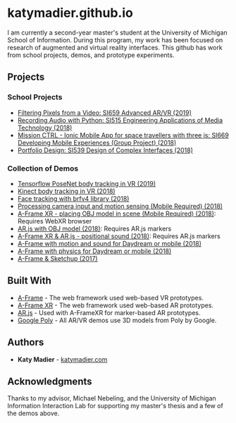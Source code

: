 # katymadier.github.io

I am currently a second-year master's student at the University of Michigan School of Information. During this program, my work has been focused on research of augmented and virtual reality interfaces. This github has work from school projects, demos, and prototype experiments. 

## Projects
### School Projects

* [Filtering Pixels from a Video: SI659 Advanced AR/VR (2019)](https://katymadier.github.io/schoolwork/SI659/quiz0/javascript)<br>
* [Recording Audio with Python: SI515 Engineering Applications of Media Technology (2018)](https://github.com/katymadier/katymadier.github.io/tree/master/schoolwork/SI515/Assignment0)<br>
* [Mission CTRL - Ionic Mobile App for space travellers with three js: SI669 Developing Mobile Experiences (Group Project) (2018)](https://github.com/careyalc/Mission_Ctrl)<br>
* [Portfolio Design: SI539 Design of Complex Interfaces (2018)](https://katymadier.github.io/schoolwork/portfolio)<br>

### Collection of Demos

* [Tensorflow PoseNet body tracking in VR (2019)](https://github.com/katymadier/katymadier.github.io/tree/master/demos/tsbodytracking)<br>
* [Kinect body tracking in VR (2018)](https://github.com/katymadier/katymadier.github.io/tree/master/demos/moviekinect)<br>
* [Face tracking with brfv4 library (2018)](https://katymadier.github.io/demos/chatting/dogface)<br>
* [Processing camera input and motion sensing (Mobile Required) (2018)](https://katymadier.github.io/demos/demo-camera-orientation/)<br>
* [A-Frame XR - placing OBJ model in scene (Mobile Required) (2018)](https://katymadier.github.io/demos/demo-aframexr-obj/): Requires WebXR browser<br>
* [AR.js with OBJ model (2018)](https://katymadier.github.io/demos/demo-arjs-obj/): Requires AR.js markers<br>
* [A-Frame XR & AR.js - positional sound (2018)](https://katymadier.github.io/demos/demo-arjs-positional-sound/): Requires AR.js markers<br>
* [A-Frame with motion and sound for Daydream or mobile (2018)](https://katymadier.github.io/demos/demo-aframe-sounds/)<br>
* [A-Frame with physics for Daydream or mobile (2018)](https://katymadier.github.io/demos/demo-aframe-physics/)<br> 
* [A-Frame & Sketchup (2017)](https://katymadier.github.io/demos/demo-aframe-sketchup-poptart/) <br>


## Built With

* [A-Frame](https://aframe.io/) - The web framework used web-based VR prototypes.
* [A-Frame XR](https://mozilla.github.io/aframe-xr/) - The web framework used web-based AR prototypes.
* [AR.js](https://github.com/jeromeetienne/AR.js/blob/master/README.md) - Used with A-FrameXR for marker-based AR prototypes.
* [Google Poly](https://poly.google.com/) - All AR/VR demos use 3D models from Poly by Google.

## Authors

* **Katy Madier** - [katymadier.com](https://katymadier.com)


## Acknowledgments

Thanks to my advisor, Michael Nebeling, and the University of Michigan Information Interaction Lab for supporting my master's thesis and a few of the demos above.
